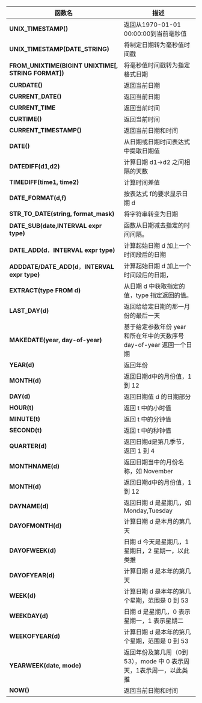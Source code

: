| **函数名**                                           | **描述**                                                     |
| ---------------------------------------------------- | ------------------------------------------------------------ |
| **UNIX_TIMESTAMP()**                                 | 返回从1970-01-01  00:00:00到当前毫秒值                       |
| **UNIX_TIMESTAMP(****DATE_STRING****)**              | 将制定日期转为毫秒值时间戳                                   |
| **FROM_UNIXTIME(BIGINT UNIXTIME[,  STRING FORMAT])** | 将毫秒值时间戳转为指定格式日期                               |
| **CURDATE()**                                        | 返回当前日期                                                 |
| **CURRENT_DATE()**                                   | 返回当前日期                                                 |
| **CURRENT_TIME**                                     | 返回当前时间                                                 |
| **CURTIME()**                                        | 返回当前时间                                                 |
| **CURRENT_TIMESTAMP()**                              | 返回当前日期和时间                                           |
| **DATE()**                                           | 从日期或日期时间表达式中提取日期值                           |
| **DATEDIFF(d1,d2)**                                  | 计算日期 d1->d2 之间相隔的天数                               |
| **TIMEDIFF(time1, time2)**                           | 计算时间差值                                                 |
| **DATE_FORMAT(d,f)**                                 | 按表达式 f的要求显示日期 d                                   |
| **STR_TO_DATE(string, format_mask)**                 | 将字符串转变为日期                                           |
| **DATE_SUB(date,INTERVAL expr type)**                | 函数从日期减去指定的时间间隔。                               |
| **DATE_ADD(d**，**INTERVAL expr type)**              | 计算起始日期 d 加上一个时间段后的日期                        |
| **ADDDATE/DATE_ADD(d**，**INTERVAL expr type)**      | 计算起始日期 d 加上一个时间段后的日期，                      |
| **EXTRACT(type FROM d)**                             | 从日期 d 中获取指定的值，type 指定返回的值。                 |
| **LAST_DAY(d)**                                      | 返回给给定日期的那一月份的最后一天                           |
| **MAKEDATE(year, day-of-year)**                      | 基于给定参数年份 year 和所在年中的天数序号  day-of-year 返回一个日期 |
| **YEAR(d)**                                          | 返回年份                                                     |
| **MONTH(d)**                                         | 返回日期d中的月份值，1 到 12                                 |
| **DAY(d)**                                           | 返回日期值 d 的日期部分                                      |
| **HOUR(t)**                                          | 返回 t 中的小时值                                            |
| **MINUTE(t)**                                        | 返回 t 中的分钟值                                            |
| **SECOND(t)**                                        | 返回 t 中的秒钟值                                            |
| **QUARTER(d)**                                       | 返回日期d是第几季节，返回 1 到 4                             |
| **MONTHNAME(d)**                                     | 返回日期当中的月份名称，如  November                         |
| **MONTH(d)**                                         | 返回日期d中的月份值，1 到 12                                 |
| **DAYNAME(d)**                                       | 返回日期 d 是星期几，如  Monday,Tuesday                      |
| **DAYOFMONTH(d)**                                    | 计算日期 d 是本月的第几天                                    |
| **DAYOFWEEK(d)**                                     | 日期 d 今天是星期几，1 星期日，2 星期一，以此类推            |
| **DAYOFYEAR(d)**                                     | 计算日期 d 是本年的第几天                                    |
| **WEEK(d)**                                          | 计算日期 d 是本年的第几个星期，范围是 0 到 53                |
| **WEEKDAY(d)**                                       | 日期 d 是星期几，0 表示星期一，1 表示星期二                  |
| **WEEKOFYEAR(d)**                                    | 计算日期 d 是本年的第几个星期，范围是 0 到 53                |
| **YEARWEEK(date, mode)**                             | 返回年份及第几周（0到53），mode 中 0 表示周天，1表示周一，以此类推 |
| **NOW()**                                            | 返回当前日期和时间                                           |

